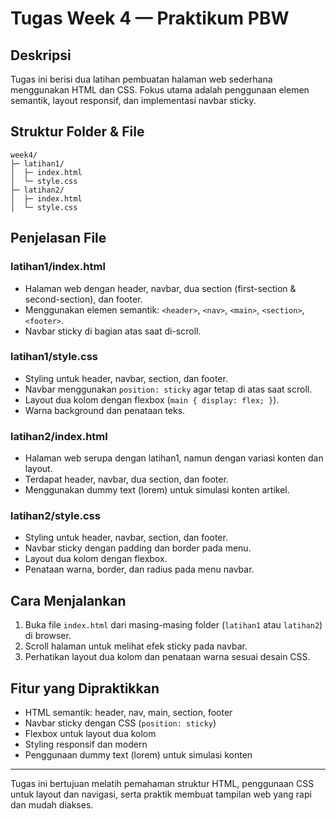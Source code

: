 # Tugas Week 4 — Praktikum PBW

## Deskripsi
Tugas ini berisi dua latihan pembuatan halaman web sederhana menggunakan HTML dan CSS. Fokus utama adalah penggunaan elemen semantik, layout responsif, dan implementasi navbar sticky.

## Struktur Folder & File
```
week4/
├─ latihan1/
│  ├─ index.html
│  └─ style.css
├─ latihan2/
│  ├─ index.html
│  └─ style.css
```

## Penjelasan File

### latihan1/index.html
- Halaman web dengan header, navbar, dua section (first-section & second-section), dan footer.
- Menggunakan elemen semantik: `<header>`, `<nav>`, `<main>`, `<section>`, `<footer>`.
- Navbar sticky di bagian atas saat di-scroll.

### latihan1/style.css
- Styling untuk header, navbar, section, dan footer.
- Navbar menggunakan `position: sticky` agar tetap di atas saat scroll.
- Layout dua kolom dengan flexbox (`main { display: flex; }`).
- Warna background dan penataan teks.

### latihan2/index.html
- Halaman web serupa dengan latihan1, namun dengan variasi konten dan layout.
- Terdapat header, navbar, dua section, dan footer.
- Menggunakan dummy text (lorem) untuk simulasi konten artikel.

### latihan2/style.css
- Styling untuk header, navbar, section, dan footer.
- Navbar sticky dengan padding dan border pada menu.
- Layout dua kolom dengan flexbox.
- Penataan warna, border, dan radius pada menu navbar.

## Cara Menjalankan
1. Buka file `index.html` dari masing-masing folder (`latihan1` atau `latihan2`) di browser.
2. Scroll halaman untuk melihat efek sticky pada navbar.
3. Perhatikan layout dua kolom dan penataan warna sesuai desain CSS.

## Fitur yang Dipraktikkan
- HTML semantik: header, nav, main, section, footer
- Navbar sticky dengan CSS (`position: sticky`)
- Flexbox untuk layout dua kolom
- Styling responsif dan modern
- Penggunaan dummy text (lorem) untuk simulasi konten

---

Tugas ini bertujuan melatih pemahaman struktur HTML, penggunaan CSS untuk layout dan navigasi, serta praktik membuat tampilan web yang rapi dan mudah diakses.
